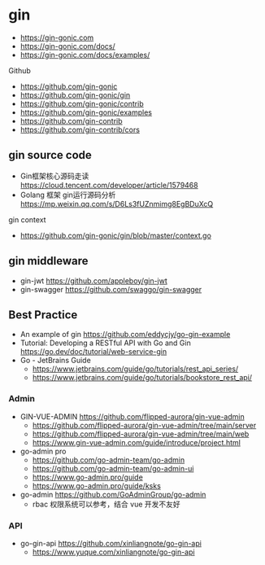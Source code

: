 # gin
- https://gin-gonic.com
- https://gin-gonic.com/docs/
- https://gin-gonic.com/docs/examples/

Github
- https://github.com/gin-gonic
- https://github.com/gin-gonic/gin
- https://github.com/gin-gonic/contrib
- https://github.com/gin-gonic/examples
- https://github.com/gin-contrib
- https://github.com/gin-contrib/cors


## gin source code
- Gin框架核心源码走读 https://cloud.tencent.com/developer/article/1579468
- Golang 框架 gin运行源码分析 https://mp.weixin.qq.com/s/D6Ls3fUZnmimg8EgBDuXcQ

gin context
- https://github.com/gin-gonic/gin/blob/master/context.go


## gin middleware
- gin-jwt https://github.com/appleboy/gin-jwt
- gin-swagger https://github.com/swaggo/gin-swagger


## Best Practice
- An example of gin https://github.com/eddycjy/go-gin-example
- Tutorial: Developing a RESTful API with Go and Gin https://go.dev/doc/tutorial/web-service-gin
- Go - JetBrains Guide
  - https://www.jetbrains.com/guide/go/tutorials/rest_api_series/
  - https://www.jetbrains.com/guide/go/tutorials/bookstore_rest_api/

### Admin
- GIN-VUE-ADMIN https://github.com/flipped-aurora/gin-vue-admin
  - https://github.com/flipped-aurora/gin-vue-admin/tree/main/server
  - https://github.com/flipped-aurora/gin-vue-admin/tree/main/web
  - https://www.gin-vue-admin.com/guide/introduce/project.html
- go-admin pro
  - https://github.com/go-admin-team/go-admin
  - https://github.com/go-admin-team/go-admin-ui
  - https://www.go-admin.pro/guide
  - https://www.go-admin.pro/guide/ksks
- go-admin https://github.com/GoAdminGroup/go-admin
  - rbac 权限系统可以参考，结合 vue 开发不友好

### API
- go-gin-api https://github.com/xinliangnote/go-gin-api
  - https://www.yuque.com/xinliangnote/go-gin-api
